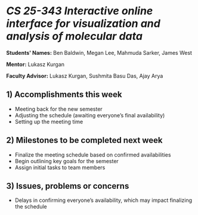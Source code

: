 # *CS 25-343 Interactive online interface for visualization and analysis of molecular data*

**Students' Names:** Ben Baldwin, Megan Lee, Mahmuda Sarker, James West

**Mentor:**
Lukasz Kurgan

**Faculty Advisor:**
Lukasz Kurgan, Sushmita Basu Das, Ajay Arya

## 1) Accomplishments this week ##
   - Meeting back for the new semester
   - Adjusting the schedule (awaiting everyone’s final availability)
   - Setting up the meeting time
 

## 2) Milestones to be completed next week ##
   - Finalize the meeting schedule based on confirmed availabilities
   - Begin outlining key goals for the semester
   - Assign initial tasks to team members

## 3) Issues, problems or concerns ##
   - Delays in confirming everyone’s availability, which may impact finalizing the schedule
